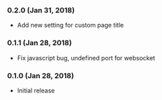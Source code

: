 ### 0.2.0 (Jan 31, 2018)
* Add new setting for custom page title

### 0.1.1 (Jan 28, 2018)
* Fix javascript bug, undefined port for websocket

### 0.1.0 (Jan 28, 2018)
* Initial release
